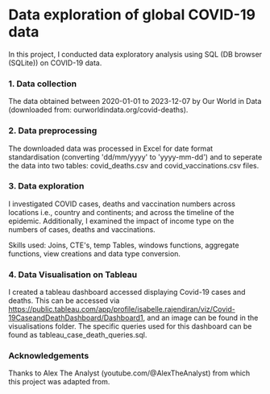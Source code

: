#  Data exploration of global COVID-19 data

In this project, I conducted data exploratory analysis using SQL (DB browser (SQLite)) on COVID-19 data. 

### 1. Data collection
The data obtained between 2020-01-01 to 2023-12-07 by Our World in Data (downloaded from: ourworldindata.org/covid-deaths). 

### 2. Data preprocessing
The downloaded data was processed in Excel for date format standardisation (converting 'dd/mm/yyyy' to 'yyyy-mm-dd') and to seperate the data into two tables: covid_deaths.csv and covid_vaccinations.csv files.

### 3. Data exploration
I investigated COVID cases, deaths and vaccination numbers across locations i.e., country and continents; and across the timeline of the epidemic. Additionally, I examined the impact of income type on the numbers of cases, deaths and vaccinations. 

Skills used: Joins, CTE's, temp Tables, windows functions, aggregate functions, view creations and data type conversion. 

### 4. Data Visualisation on Tableau
I created a tableau dashboard accessed displaying Covid-19 cases and deaths. This can be accessed via https://public.tableau.com/app/profile/isabelle.rajendiran/viz/Covid-19CaseandDeathDashboard/Dashboard1, and an image can be found in the visualisations folder. The specific queries used for this dashboard can be found as tableau_case_death_queries.sql. 

### Acknowledgements
Thanks to Alex The Analyst (youtube.com/@AlexTheAnalyst) from which this project was adapted from.
